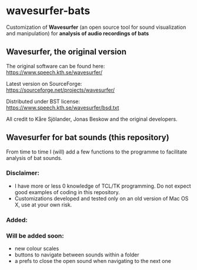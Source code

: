 # wavesurfer-bats

Customization of **Wavesurfer** (an open source tool for sound visualization and manipulation) for **analysis of audio recordings of bats**


## Wavesurfer, the original version

The original software can be found here:
https://www.speech.kth.se/wavesurfer/

Latest version on SourceForge:
https://sourceforge.net/projects/wavesurfer/

Distributed under BST license: https://www.speech.kth.se/wavesurfer/bsd.txt

All credit to Kåre Sjölander, Jonas Beskow and the original developers.

## Wavesurfer for bat sounds (this repository)

From time to time I (will) add a few functions to the programme to facilitate analysis of bat sounds.

### Disclaimer: 

- I have more or less 0 knowledge of TCL/TK programming. Do not expect good examples of coding in this repository.
- Customizations developed and tested only on an old version of Mac OS X, use at your own risk.

### Added:



### Will be added soon:

- new colour scales
- buttons to navigate between sounds within a folder
- a prefs to close the open sound when navigating to the next one
